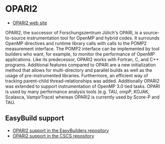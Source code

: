 OPARI2
===

- [OPARI2 web site](https://www.vi-hps.org/tools/opari2.html)

OPARI2, the successor of Forschungszentrum Jülich's OPARI, is a source-to-source instrumentation tool for OpenMP and hybrid codes. It surrounds OpenMP directives and runtime library calls with calls to the POMP2 measurement interface. The POMP2 interface can be implemented by tool builders who want, for example, to monitor the performance of OpenMP applications. Like its predecessor, OPARI2 works with Fortran, C, and C++ programs. Additional features compared to OPARI are a new initialization method that allows for multi-directory and parallel builds as well as the usage of pre-instrumented libraries. Furthermore, an efficient way of tracking parent-child thread-relationships was added. Additionally OPARI2 was extended to support instrumentation of OpenMP 3.0 tied tasks. OPARI is used by many performance analysis tools (e.g. TAU, ompP, KOJAK, Scalasca, VampirTrace) whereas OPARI2 is currently used by Score-P and TAU.

## EasyBuild support

- [OPARI2 support in the EasyBuilders repository](https://github.com/easybuilders/easybuild-easyconfigs/tree/develop/easybuild/easyconfigs/o/OPARI2)
- [OPARI2 support in the CSCS repository](https://github.com/easybuilders/CSCS/tree/master/easybuild/easyconfigs/o/OPARI2)